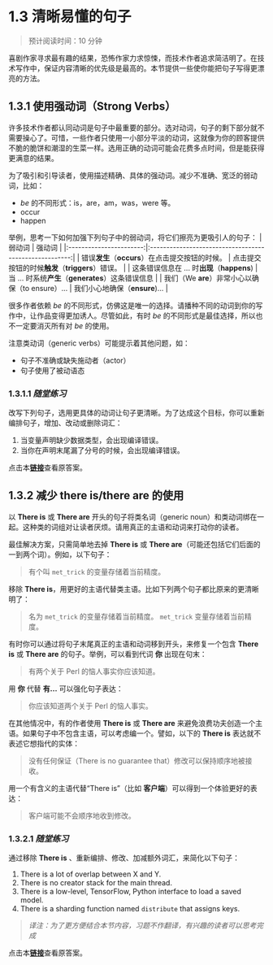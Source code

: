 # 1.3 清晰易懂的句子
> 预计阅读时间：10 分钟

喜剧作家寻求最有趣的结果，恐怖作家力求惊悚，而技术作者追求简洁明了。在技术写作中，保证内容清晰的优先级是最高的。本节提供一些使你能把句子写得更漂亮的方法。

## 1.3.1 使用强动词（Strong Verbs）
许多技术作者都认同动词是句子中最重要的部分。选对动词，句子的剩下部分就不需要操心了。可惜，一些作者只使用一小部分平淡的动词，这就像为你的顾客提供不脆的脆饼和潮湿的生菜一样。选用正确的动词可能会花费多点时间，但是能获得更满意的结果。

为了吸引和引导读者，使用描述精确、具体的强动词。减少不准确、宽泛的弱动词，比如：
- *be* 的不同形式：is，are，am，was，were 等。
- occur
- happen

举例，思考一下如何加强下列句子中的弱动词，将它们擦亮为更吸引人的句子：
|          弱动词          |                         强动词                        |
|:-----------------------:|:------------------------------------------------------:|
|   错误**发生**（**occurs**）在点击提交按钮的时候。   | 点击提交按钮的时候**触发**（**triggers**）错误。 |
| 这条错误信息在 ... 时**出现**（**happens**) | 当 ... 时系统**产生**（**generates**）这条错误信息                          |
| 我们（We **are**）非常小心以确保（to ensure）... | 我们小心地确保（**ensure**)...                     |

很多作者依赖 *be* 的不同形式，仿佛这是唯一的选择。请播种不同的动词到你的写作中，让作品变得更加诱人。尽管如此，有时 *be* 的不同形式是最佳选择，所以也不一定要消灭所有对 *be* 的使用。

注意类动词（generic verbs）可能提示着其他问题，如：
- 句子不准确或缺失施动者（actor）
- 句子使用了被动语态

### 1.3.1.1 *随堂练习*
改写下列句子，选用更具体的动词让句子更清晰。为了达成这个目标，你可以重新编排句子，增加、改动或删除词汇：
1. 当变量声明缺少数据类型，会出现编译错误。
2. 当你在声明末尾漏了分号的时候，会出现编译错误。

点击本[**链接**](https://developers.google.com/tech-writing/one/clear-sentences#expandable-1)查看原答案。

## 1.3.2 减少 there is/there are 的使用
以 **There is** 或 **There are** 开头的句子将类名词（generic noun）和类动词绑在一起。这种类的词组对让读者厌烦。请用真正的主语和动词来打动你的读者。

最佳解决方案，只需简单地去掉 **There is** 或 **There are**（可能还包括它们后面的一到两个词）。例如，以下句子：

> 有个叫 `met_trick` 的变量存储着当前精度。

移除 **There is**，用更好的主语代替类主语。比如下列两个句子都比原来的更清晰明了：

> 名为 `met_trick` 的变量存储着当前精度。
> `met_trick` 变量存储着当前精度。

有时你可以通过将句子末尾真正的主语和动词移到开头，来修复一个包含 **There is** 或 **There are** 的句子。举例，可以看到代词 **你** 出现在句末：

> 有两个关于 Perl 的恼人事实你应该知道。

用 **你** 代替 **有...** 可以强化句子表达：

> 你应该知道两个关于 Perl 的恼人事实。

在其他情况中，有的作者使用 **There is** 或 **There are** 来避免浪费功夫创造一个主语。如果句子中不包含主语，可以考虑编一个。譬如，以下的 **There is** 表达就不表述它想指代的实体：

> 没有任何保证（There is no guarantee that）修改可以保持顺序地被接收。

用一个有含义的主语代替“There is”（比如 **客户端**）可以得到一个体验更好的表达：

> 客户端可能不会顺序地收到修改。

### 1.3.2.1 *随堂练习*
通过移除 **There is** 、重新编排、修改、加减额外词汇，来简化以下句子：
1. There is a lot of overlap between X and Y.
2. There is no creator stack for the main thread.
3. There is a low-level, TensorFlow, Python interface to load a saved model.
4. There is a sharding function named `distribute` that assigns keys.

> *译注：为了更方便结合本节内容，习题不作翻译，有兴趣的读者可以思考完成*

点击本[**链接**](https://developers.google.com/tech-writing/one/clear-sentences#expandable-2)查看原答案。
